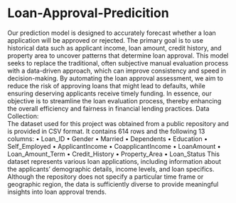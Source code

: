 # Loan-Approval-Predicition
Our prediction model is designed to accurately forecast whether a loan application will be approved or rejected. The primary goal is to use historical data such as applicant income, loan amount, credit history, and property area to uncover patterns that determine loan approval. This model seeks to replace the traditional, often subjective manual evaluation process with a data-driven approach, which can improve consistency and speed in decision-making. By automating the loan approval assessment, we aim to reduce the risk of approving loans that might lead to defaults, while ensuring deserving applicants receive timely funding. In essence, our objective is to streamline the loan evaluation process, thereby enhancing the overall efficiency and fairness in financial lending practices.
Data Collection:	
The dataset used for this project was obtained from a public repository and is provided in CSV format. It contains 614 rows and the following 13 columns:
•	Loan_ID
•	Gender
•	Married
•	Dependents
•	Education
•	Self_Employed
•	ApplicantIncome
•	CoapplicantIncome
•	LoanAmount
•	Loan_Amount_Term
•	Credit_History
•	Property_Area
•	Loan_Status
This dataset represents various loan applications, including information about the applicants’ demographic details, income levels, and loan specifics. Although the repository does not specify a particular time frame or geographic region, the data is sufficiently diverse to provide meaningful insights into loan approval trends.
